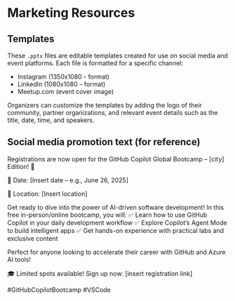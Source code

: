 # Marketing Resources

## Templates

These `.pptx` files are editable templates created for use on social media and event platforms. Each file is formatted for a specific channel:

- Instagram (1350x1080 - format)
- LinkedIn (1080x1080 – format)
- Meetup.com (event cover image)

Organizers can customize the templates by adding the logo of their community, partner organizations, and relevant event details such as the title, date, time, and speakers.

## Social media promotion text (for reference)

Registrations are now open for the GitHub Copilot Global Bootcamp – [city] Edition! 🚀

📅 Date: [Insert date – e.g., June 26, 2025]

📍 Location: [Insert location]

Get ready to dive into the power of AI-driven software development!
In this free in-person/online bootcamp, you will:
✅ Learn how to use GitHub Copilot in your daily development workflow
✅ Explore Copilot’s Agent Mode to build intelligent apps
✅ Get hands-on experience with practical labs and exclusive content

Perfect for anyone looking to accelerate their career with GitHub and Azure AI tools!

🎓 Limited spots available! Sign up now: [insert registration link]

#GitHubCopilotBootcamp #VSCode
